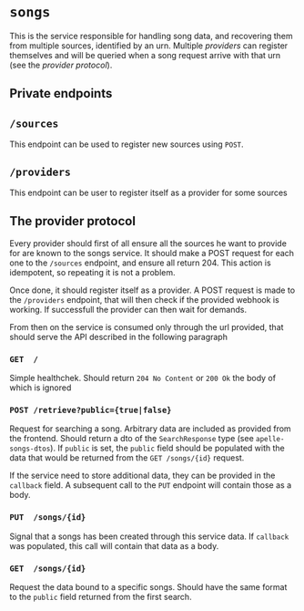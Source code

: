 # `songs`

This is the service responsible for handling song data, and recovering them from
multiple sources, identified by an urn. Multiple _providers_ can register
themselves and will be queried when a song request arrive with that urn (see the
_provider protocol_).

## Private endpoints

## `/sources`
This endpoint can be used to register new sources using `POST`.

## `/providers`
This endpoint can be user to register itself as a provider for some sources


## The provider protocol

Every provider should first of all ensure all the sources he want to provide for
are known to the songs service. It should make a POST request for each one to
the `/sources` endpoint, and ensure all return 204. This action is idempotent,
so repeating it is not a problem.

Once done, it should register itself as a provider. A POST request is made to
the `/providers` endpoint, that will then check if the provided webhook is
working. If successfull the provider can then wait for demands.

From then on the service is consumed only through the url provided, that should
serve the API described in the following paragraph

### `GET  /`
Simple healthchek. Should return `204 No Content` or `200 Ok` the body of which
is ignored

### `POST /retrieve?public={true|false}`
Request for searching a song. Arbitrary data are included as provided from the
frontend. Should return a dto of the `SearchResponse` type (see
`apelle-songs-dtos`). If `public` is set, the `public` field should be populated
with the data that would be returned from the `GET /songs/{id}` request.

If the service need to store additional data, they can be provided in the
`callback` field. A subsequent call to the `PUT` endpoint will contain those as
a body.

### `PUT  /songs/{id}`
Signal that a songs has been created through this service data. If `callback`
was populated, this call will contain that data as a body.

### `GET  /songs/{id}`
Request the data bound to a specific songs. Should have the same format to the
`public` field returned from the first search. 

